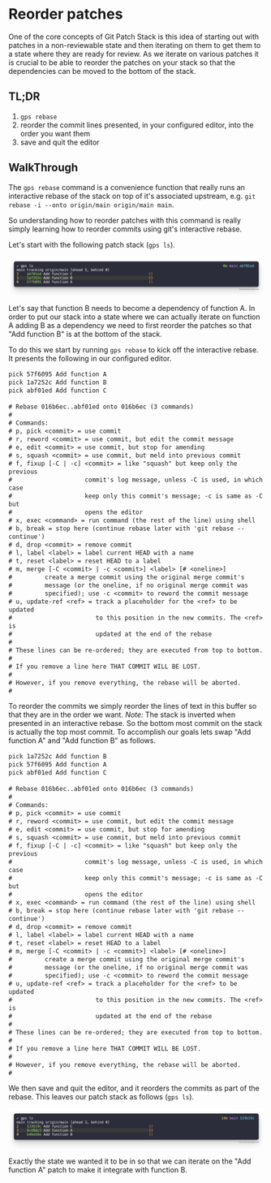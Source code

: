 # Reorder patches

One of the core concepts of Git Patch Stack is this idea of starting out with
patches in a non-reviewable state and then iterating on them to get them to a
state where they are ready for review. As we iterate on various patches it is
crucial to be able to reorder the patches on your stack so that the
dependencies can be moved to the bottom of the stack.

## TL;DR

1. `gps rebase`
2. reorder the commit lines presented, in your configured editor, into the order you want them
3. save and quit the editor

## WalkThrough

The `gps rebase` command is a convenience function that really runs an
interactive rebase of the stack on top of it's associated upstream, e.g. `git
rebase -i --onto origin/main origin/main main`.

So understanding how to reorder patches with this command is really simply
learning how to reorder commits using git's interactive rebase.

Let's start with the following patch stack (`gps ls`).

![Starting patch stack](../images/guides/reorder-patches/starting-patch-stack.png)

Let's say that function B needs to become a dependency of function A. In order
to put our stack into a state where we can actually iterate on function A
adding B as a dependency we need to first reorder the patches so that "Add
function B" is at the bottom of the stack.

To do this we start by running `gps rebase` to kick off the interactive rebase.
It presents the following in our configured editor.

```
pick 57f6095 Add function A
pick 1a7252c Add function B
pick abf01ed Add function C

# Rebase 016b6ec..abf01ed onto 016b6ec (3 commands)
#
# Commands:
# p, pick <commit> = use commit
# r, reword <commit> = use commit, but edit the commit message
# e, edit <commit> = use commit, but stop for amending
# s, squash <commit> = use commit, but meld into previous commit
# f, fixup [-C | -c] <commit> = like "squash" but keep only the previous
#                    commit's log message, unless -C is used, in which case
#                    keep only this commit's message; -c is same as -C but
#                    opens the editor
# x, exec <command> = run command (the rest of the line) using shell
# b, break = stop here (continue rebase later with 'git rebase --continue')
# d, drop <commit> = remove commit
# l, label <label> = label current HEAD with a name
# t, reset <label> = reset HEAD to a label
# m, merge [-C <commit> | -c <commit>] <label> [# <oneline>]
#         create a merge commit using the original merge commit's
#         message (or the oneline, if no original merge commit was
#         specified); use -c <commit> to reword the commit message
# u, update-ref <ref> = track a placeholder for the <ref> to be updated
#                       to this position in the new commits. The <ref> is
#                       updated at the end of the rebase
#
# These lines can be re-ordered; they are executed from top to bottom.
#
# If you remove a line here THAT COMMIT WILL BE LOST.
#
# However, if you remove everything, the rebase will be aborted.
#
```

To reorder the commits we simply reorder the lines of text in this buffer so
that they are in the order we want. *Note:* The stack is inverted when
presented in an interactive rebase. So the bottom most commit on the stack is
actually the top most commit. To accomplish our goals lets swap "Add function
A" and "Add function B" as follows.

```
pick 1a7252c Add function B
pick 57f6095 Add function A
pick abf01ed Add function C

# Rebase 016b6ec..abf01ed onto 016b6ec (3 commands)
#
# Commands:
# p, pick <commit> = use commit
# r, reword <commit> = use commit, but edit the commit message
# e, edit <commit> = use commit, but stop for amending
# s, squash <commit> = use commit, but meld into previous commit
# f, fixup [-C | -c] <commit> = like "squash" but keep only the previous
#                    commit's log message, unless -C is used, in which case
#                    keep only this commit's message; -c is same as -C but
#                    opens the editor
# x, exec <command> = run command (the rest of the line) using shell
# b, break = stop here (continue rebase later with 'git rebase --continue')
# d, drop <commit> = remove commit
# l, label <label> = label current HEAD with a name
# t, reset <label> = reset HEAD to a label
# m, merge [-C <commit> | -c <commit>] <label> [# <oneline>]
#         create a merge commit using the original merge commit's
#         message (or the oneline, if no original merge commit was
#         specified); use -c <commit> to reword the commit message
# u, update-ref <ref> = track a placeholder for the <ref> to be updated
#                       to this position in the new commits. The <ref> is
#                       updated at the end of the rebase
#
# These lines can be re-ordered; they are executed from top to bottom.
#
# If you remove a line here THAT COMMIT WILL BE LOST.
#
# However, if you remove everything, the rebase will be aborted.
#
```

We then save and quit the editor, and it reorders the commits as part of the
rebase. This leaves our patch stack as follows (`gps ls`).

![Patch stack after reorder](../images/guides/reorder-patches/patch-stack-after-reorder.png)

Exactly the state we wanted it to be in so that we can iterate on the "Add
function A" patch to make it integrate with function B.
